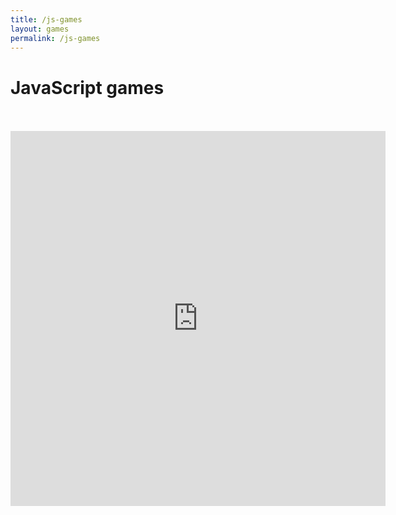 ```yaml
---
title: /js-games
layout: games
permalink: /js-games
---
```


# JavaScript games
<br>
<br><iframe src="https://editor.p5js.org/Plotkine/present/wt0UfN_ce" width="600px" height="600px" frameBorder="0" title="snake">
